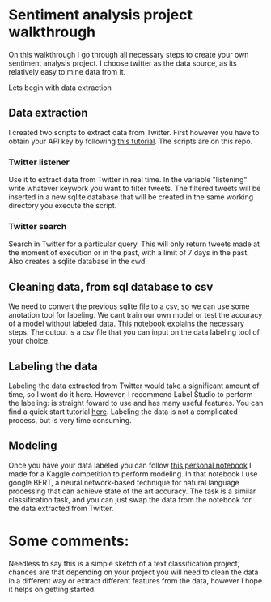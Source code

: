 # Sentiment analysis project walkthrough

On this walkthrough I go through all necessary steps to create your own sentiment analysis project. I choose twitter as the data source, as its relatively easy to mine data from it.

Lets begin with data extraction

## Data extraction

I created two scripts to extract data from Twitter. First however you have to obtain your API key by following [this tutorial](https://www.smartaddons.com/documentation/key/). The scripts are on this repo.

### Twitter listener

Use it to extract data from Twitter in real time. In the variable "listening" write whatever keywork you want to filter tweets. The filtered tweets will be inserted in a new sqlite database that will be created in the same working directory you execute the script.

### Twitter search

Search in Twitter for a particular query. This will only return tweets made at the moment of execution or in the past, with a limit of 7 days in the past. Also creates a sqlite database in the cwd.

## Cleaning data, from sql database to csv

We need to convert the previous sqlite file to a csv, so we can use some anotation tool for labeling. We cant train our own model or test the accuracy of a model without labeled data. [This notebook](https://github.com/Jvmd95/NLP-project-guide/blob/master/Cleaning%20data%20to%20excel.ipynb) explains the necessary steps. The output is a csv file that you can input on the data labeling tool of your choice.

## Labeling the data

Labeling the data extracted from Twitter would take a significant amount of time, so I wont do it here. However, I recommend Label Studio to perform the labeling: is straight foward to use and has many useful features. You can find a quick start tutorial [here](https://labelstud.io/guide/#Quickstart). Labeling the data is not a complicated process, but is very time consuming.

## Modeling

Once you have your data labeled you can follow [this personal notebook](https://github.com/Jvmd95/NLP-classification-with-disaster-Tweets/blob/master/NLP%20classification%20disaster%20Tweets.ipynb) I made for a Kaggle competition to perform modeling. In that notebook I use google BERT, a neural network-based technique for natural language processing that can achieve state of the art accuracy. The task is a similar classification task, and you can just swap the data from the notebook for the data extracted from Twitter.

# Some comments:

Needless to say this is a simple sketch of a text classification project, chances are that depending on your project you will need to clean the data in a different way or extract different features from the data, however I hope it helps on getting started.
